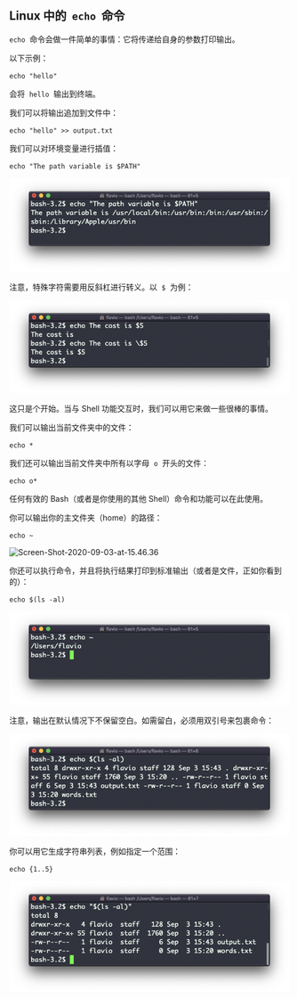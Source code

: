 ## Linux 中的  `echo`  命令

`echo`  命令会做一件简单的事情：它将传递给自身的参数打印输出。

以下示例：

```
echo "hello"
```

会将  `hello`  输出到终端。

我们可以将输出追加到文件中：

```
echo "hello" >> output.txt
```

我们可以对环境变量进行插值：

```
echo "The path variable is $PATH"
```

![alt text](image-35.png)

注意，特殊字符需要用反斜杠进行转义。以  `$`  为例：

![alt text](image-36.png)

这只是个开始。当与 Shell 功能交互时，我们可以用它来做一些很棒的事情。

我们可以输出当前文件夹中的文件：

```
echo *
```

我们还可以输出当前文件夹中所有以字母  `o`  开头的文件：

```
echo o*
```

任何有效的 Bash（或者是你使用的其他 Shell）命令和功能可以在此使用。

你可以输出你的主文件夹（home）的路径：

```
echo ~
```

![Screen-Shot-2020-09-03-at-15.46.36]()

你还可以执行命令，并且将执行结果打印到标准输出（或者是文件，正如你看到的）：

```
echo $(ls -al)
```

![alt text](image-37.png)

注意，输出在默认情况下不保留空白。如需留白，必须用双引号来包裹命令：

![alt text](image-38.png)

你可以用它生成字符串列表，例如指定一个范围：

```
echo {1..5}
```

![alt text](image-39.png)
